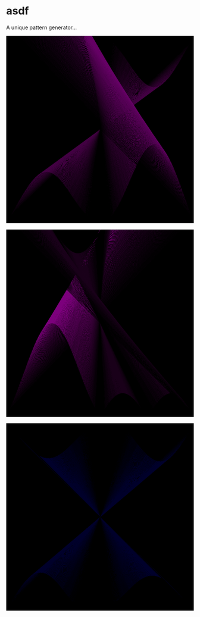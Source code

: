 # asdf
A unique pattern generator...

!["asd"](https://github.com/oskarkraemer/asdf/blob/main/screenshots/0.png?raw=true)

!["asd"](https://github.com/oskarkraemer/asdf/blob/main/screenshots/1.png?raw=true)

!["asd"](https://github.com/oskarkraemer/asdf/blob/main/screenshots/2.png?raw=true)
